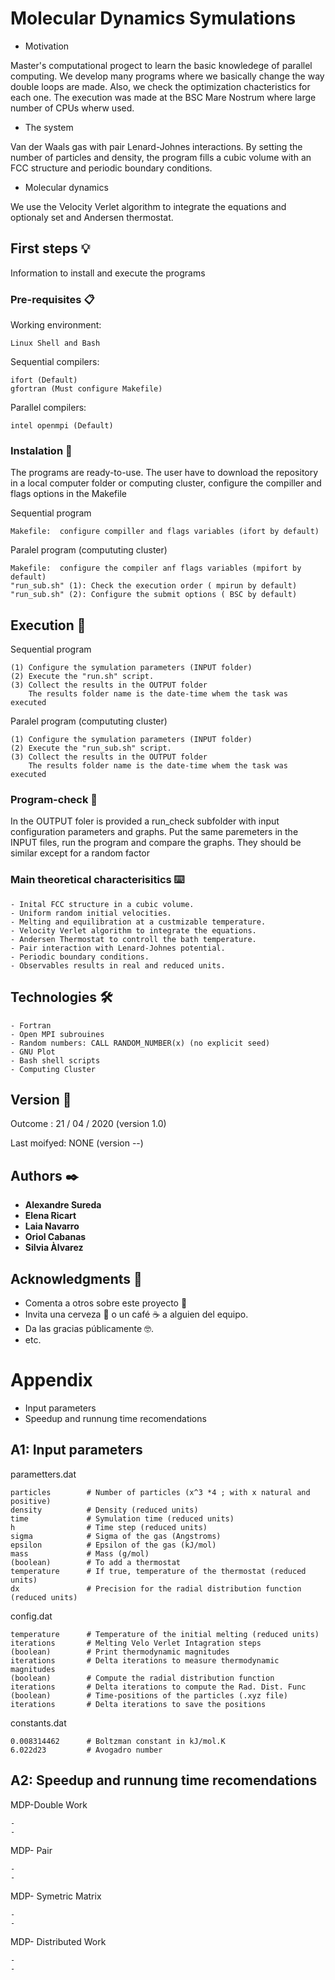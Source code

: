 # Molecular Dynamics Symulations

* Motivation

Master's computational progect to learn the basic knowledege of parallel computing. We develop many programs where we basically change the way double loops are made. Also, we check the optimization chacteristics for each one. The execution was made at the BSC Mare Nostrum where large number of CPUs wherw used.
* The system

Van der Waals gas with pair Lenard-Johnes interactions. By setting the number of particles and density, the program fills a cubic volume with an FCC structure and periodic boundary conditions.
* Molecular dynamics

We use the Velocity Verlet algorithm to integrate the equations and optionaly set and Andersen thermostat.

## First steps 💡
Information to install and execute the programs


### Pre-requisites 📋

Working environment:

```
Linux Shell and Bash
```

Sequential compilers:

```
ifort (Default)
gfortran (Must configure Makefile)
```

Parallel compilers:
```
intel openmpi (Default)
```

### Instalation 🔧

The programs are ready-to-use. The user have to download the repository in a local computer folder or computing cluster, configure the compiller and flags options in the Makefile

Sequential program
```
Makefile:  configure compiller and flags variables (ifort by default)

```
Paralel program (compututing cluster)
```
Makefile:  configure the compiler anf flags variables (mpifort by default)
"run_sub.sh" (1): Check the execution order ( mpirun by default)
"run_sub.sh" (2): Configure the submit options ( BSC by default)
```

## Execution 🚀

Sequential program
```
(1) Configure the symulation parameters (INPUT folder)
(2) Execute the "run.sh" script.
(3) Collect the results in the OUTPUT folder
    The results folder name is the date-time whem the task was executed

```
Paralel program (compututing cluster)
```
(1) Configure the symulation parameters (INPUT folder)
(2) Execute the "run_sub.sh" script.
(3) Collect the results in the OUTPUT folder
    The results folder name is the date-time whem the task was executed
```
### Program-check 🔎

In the OUTPUT foler is provided a run_check subfolder with input configuration parameters and graphs. 
Put the same paremeters in the INPUT files, run the program and compare the graphs. 
They should be similar except for a random factor

### Main theoretical characterisitics ⌨️


```
- Inital FCC structure in a cubic volume.
- Uniform random initial velocities.
- Melting and equilibration at a custmizable temperature.
- Velocity Verlet algorithm to integrate the equations.
- Andersen Thermostat to controll the bath temperature.
- Pair interaction with Lenard-Johnes potential.
- Periodic boundary conditions.
- Observables results in real and reduced units.
```

## Technologies 🛠️

```
- Fortran
- Open MPI subrouines
- Random numbers: CALL RANDOM_NUMBER(x) (no explicit seed)
- GNU Plot
- Bash shell scripts
- Computing Cluster
```

## Version 📌

Outcome : 21 / 04 / 2020 (version 1.0)

Last moifyed:  NONE (version --)

## Authors ✒️

* **Alexandre Sureda**
* **Elena Ricart**
* **Laia Navarro**
* **Oriol Cabanas**
* **Silvia Àlvarez**


## Acknowledgments 🎁

* Comenta a otros sobre este proyecto 📢
* Invita una cerveza 🍺 o un café ☕ a alguien del equipo. 
* Da las gracias públicamente 🤓.
* etc.

# Appendix
* Input parameters
* Speedup and runnung time recomendations
## A1: Input parameters
parametters.dat
```
particles        # Number of particles (x^3 *4 ; with x natural and positive)
density          # Density (reduced units)
time             # Symulation time (reduced units)
h                # Time step (reduced units)
sigma            # Sigma of the gas (Angstroms)
epsilon          # Epsilon of the gas (kJ/mol)
mass             # Mass (g/mol)
(boolean)        # To add a thermostat
temperature      # If true, temperature of the thermostat (reduced units)
dx               # Precision for the radial distribution function (reduced units)
```
config.dat
```
temperature      # Temperature of the initial melting (reduced units)
iterations       # Melting Velo Verlet Intagration steps
(boolean)        # Print thermodynamic magnitudes
iterations       # Delta iterations to measure thermodynamic magnitudes
(boolean)        # Compute the radial distribution function
iterations       # Delta iterations to compute the Rad. Dist. Func
(boolean)        # Time-positions of the particles (.xyz file)
iterations       # Delta iterations to save the positions
```
constants.dat
```
0.008314462      # Boltzman constant in kJ/mol.K
6.022d23         # Avogadro number
```
## A2: Speedup and runnung time recomendations
MDP-Double Work
```
- 
-
```
MDP- Pair
```
- 
-
```
MDP- Symetric Matrix
```
- 
-
```
MDP- Distributed Work
```
- 
-
```

